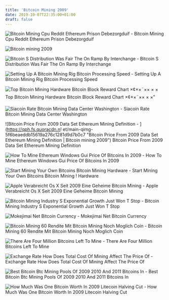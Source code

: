 ```yaml
---
title: 'Bitcoin Mining 2009'
date: 2019-10-07T22:35:00+01:00
draft: false
---
```


![Bitcoin Mining Cpu Reddit Ethereum Prison Debezorgduif - ](https://cryptonewsaus.com.au/wp-content/uploads/Screenshot-2018-08-29-at-4.37.35-PM.png "Bitcoin Mining Cpu Reddit Ethereum Prison Debezorgduif | Bitcoin mining 2009") Bitcoin Mining Cpu Reddit Ethereum Prison Debezorgduif

![Bitcoin mining 2009](http://www.foresure.de/wp-content/uploads/2013/12/apple_bitcoin.jpg "Bitcoin mining 2009") 

![Bitcoin S Distribution Was Fair The On Ramp By Interchange - ](https://miro.medium.com/max/1400/0*_EVZFsGCQYd3pxJ8 "Bitcoin S Distribution Was Fair The On Ramp By Interchange | Bitcoin mining 2009") Bitcoin S Distribution Was Fair The On Ramp By Interchange

![Setting Up A Bitcoin Mining Rig Bitcoin Processing Speed - ](http://staff.osuosl.org/~bkero/Pictures/bitcoin-mining-rig.jpg "Setting Up A Bitcoin Mining Rig Bitcoin Processing Speed | Bitcoin mining 2009") Setting Up A Bitcoin Mining Rig Bitcoin Processing Speed

![Top Bitcoin Mining Hardware Bitcoin Block Reward Chart ×¢××¨×× × ×](https://cdn-images-1.medium.com/max/2400/1*wvXI3qoYOwAzlVu-KkLQ2A.png "Top Bitcoin Mining Hardware Bitcoin Block Reward Chart ×¢××¨×× × ×") Top Bitcoin Mining Hardware Bitcoin Block Reward Chart ×¢××¨×× × ×"

![Siacoin Rate Bitcoin Mining Data Center Washington - ](https://iterative.capital/content/images/2018/10/image25.png "Siacoin Rate Bitcoin Mining Data Center Washington | Bitcoin mining 2009") Siacoin Rate Bitcoin Mining Data Center Washington

![Bitcoin Price From 2009 Data Set Ethereum Mining Definition - ](https://qph.fs.quoracdn.n!   et/main-qimg-5f6beaeddb15619a276c1281d9d7b0c7 "Bitcoin Price From 2009 Data Set Ethereum Mining Definition | Bitcoin mining 2009") Bitcoin Price From 2009 Data Set Ethereum Mining Definition

![How To Mine Ethereum Windows Gui Price Of Bitcoins In 2009 - ](http://cryptomining-blog.com/wp-content/uploads/2016/01/ethereum-wallet-latest-beta-shapeshift.jpg "How To Mine Ethereum Windows Gui Price Of Bitcoins In 2009 | Bitcoin mining 2009") How To Mine Ethereum Windows Gui Price Of Bitcoins In 2009

![Start Mining Your Own Bitcoins Bitcoin Mining Hardware - ](http://www.bitcoinmininghardware.eu/wp-content/uploads/2016/12/14963265_1216163801787168_185888312529423901_n.jpg "Start Mining Your Own Bitcoins Bitcoin Mining Hardware | Bitcoin mining 2009") Start Mining Your Own Bitcoins Bitcoin Mining ! Hardware

![Apple Verabreicht Os X Seit 2009 Eine Geheime Bitcoin Mining - ](http://www.foresure.de/wp-content/uploads/2013/12/apple_bitcoin.jpg "Apple Verabreicht Os X Seit 2009 Eine Geheime Bitcoin Mining | Bitcoin mining 2009") Apple Verabreicht Os X Seit 2009 Eine Geheime Bitcoin Mining

![Bitcoin Mining Industry S Exponential Growth Just Won T Stop - ](https://i0.wp.com/www.flyingeze.com/wp-content/uploads/2019/08/_12_Bitcoin-Mining-Industrys-Exponential-Growth-Just-Wont-Stop.jpg?resize=750%2C328&ssl=1 "Bitcoin Mining Industry S Exponential Growth Just Won T Stop | Bitcoin mining 2009") Bitcoin Mining Industry S Exponential Growth Just Won T Stop

![Mokejimai Net Bitcoin Currency - ](http://mokejimai.net/wp-content/uploads/2019/01/xBTC-PRICE-HISTORY-LOG-SCALE-colorful-2018-05-10.png.pagespeed.ic.sw8TcGL9Zk.png "Mokejimai N!   et Bitcoin Currency | Bitcoin mining 2009") Mokejimai Net Bitcoin Currency

![Bitcoin Mining 60 Rendite Mit Bitcoin Mining Noch Moglich Coin - ](https://coin-ratgeber.de/wp-content/uploads/2018/10/bitcoin-supply-kurve.jpg "Bitcoin Mining 60 Rendite Mit Bitcoin Mining Noch Moglich Coin | Bitcoin mining 2009") Bitcoin Mining 60 Rendite Mit Bitcoin Mining Noch Moglich Coin

![There Are Four Million Bitcoins Left To Mine - ](https://bitcoinplay.net/wp-content/uploads/2018/09/There-Are-Four-Million-Bitcoins-Left-to-Mine.jpg "There Are Four Million Bitcoins Left To Mine | Bitcoin mining 2009") There Are Four Million Bitcoins Left To Mine

![Exchange Rate How Does Total Cost Of Mining Affect The Price Of - ](https://i.stack.imgur.com/dia1Z.png "Exchange Rate How Doe!   s Total Cost Of Mining Affect The Price Of | Bitcoin mining 2009") Exchange Rate How Does Total Cost Of Mining Affect The Price Of

![Best Bitcoin Btc Mining Pools Of 2009 2010 And 2011 Bitcoins In - ](https://i2.wp.com/bitcoinsinireland.com/wp-content/uploads/2014/08/shutterstock_163085801.jpg?fit=1000%2C667&ssl=1&resize=350%2C200 "Best Bitcoin Btc Mining Pools Of 2009 2010 And 2011 Bitcoins In | Bitcoin mining 2009") Best Bitcoin Btc Mining Pools Of 2009 2010 And 2011 Bitcoins In

![How Much Was One Bitcoin Worth In 2009 Litecoin Halving Cut - ](https://www.karlbooklover.com/wp-content/uploads/2017/05/Controlled_supply-block_reward_halving.png "How Much Was One Bitcoin Worth In 2009 Litecoin Halving Cut | Bitcoin mining 2009") How Much Was One Bitcoin Worth In 2009 Litecoin Halving Cut